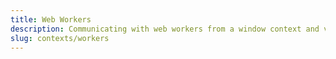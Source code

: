 ```yaml
---
title: Web Workers
description: Communicating with web workers from a window context and vice-versa.
slug: contexts/workers
---
```

